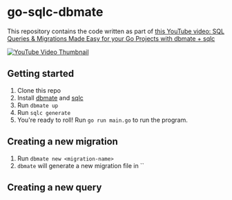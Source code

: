 # go-sqlc-dbmate

This repository contains the code written as part of [this YouTube video: SQL Queries & Migrations Made Easy for your Go Projects with dbmate + sqlc](https://img.youtube.com/vi/-7f1_h-Nves/sddefault.jpg)

[![YouTube Video Thumbnail](https://img.youtube.com/vi/-7f1_h-Nves/sddefault.jpg)](https://www.youtube.com/watch?v=-7f1_h-Nves)

## Getting started

1. Clone this repo
2. Install [dbmate](https://github.com/amacneil/dbmate) and [sqlc](https://sqlc.dev/)
3. Run `dbmate up`
4. Run `sqlc generate`
5. You're ready to roll! Run `go run main.go` to run the program.

## Creating a new migration

1. Run `dbmate new <migration-name>`
2. `dbmate` will generate a new migration file in ``

## Creating a new query
